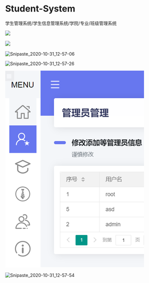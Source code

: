 # Student-System
学生管理系统/学生信息管理系统/学院/专业/班级管理系统

![](https://github.com/Yoshino144/Student-System/blob/master/pic/Snipaste_2020-10-31_12-56-31.png)

![](https://github.com/Yoshino144/Student-System/blob/master/pic/Snipaste_2020-10-31_12-56-42.png)

![Snipaste_2020-10-31_12-57-06](https://github.com/Yoshino144/Student-System/blob/master/pic/Snipaste_2020-10-31_12-57-06.png)

![Snipaste_2020-10-31_12-57-26](https://github.com/Yoshino144/Student-System/blob/master/pic/Snipaste_2020-10-31_12-57-26.png)

![Snipaste_2020-10-31_12-57-34](https://github.com/Yoshino144/Student-System/blob/master/pic/Snipaste_2020-10-31_12-57-34.png)

![Snipaste_2020-10-31_12-57-54](https://github.com/Yoshino144/Student-System/blob/master/pic/Snipaste_2020-10-31_12-57-54.png)
